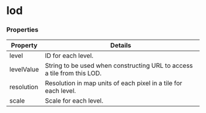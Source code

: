 # lod

### Properties

| Property | Details
| --- | ---
| level | ID for each level.
| levelValue | String to be used when constructing URL to access a tile from this LOD.
| resolution | Resolution in map units of each pixel in a tile for each level.
| scale | Scale for each level.



